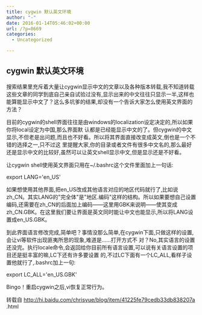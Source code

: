 ```yaml
---
title: cygwin 默认英文环境
author: "-"
date: 2016-01-14T05:46:02+00:00
url: /?p=8669
categories:
  - Uncategorized

---
```

## cygwin 默认英文环境
搜索结果里充斥着大量让cygwin显示中文的文章以及各种版本转载,我不知道转载这些文章的同学到底自己亲自试验过没有,显示出来的中文往往只显示一半,这样也能算能显示中文了？这么多坑爹的结果,却没有一个告诉大家怎么使用英文界面的方法？

目前的cygwin的shell界面往往是由windows的localization设定决定的,所以如果你将local设定为中国,那么界面默 认都是已经能显示中文的了。但cygwin的中文显示,不但老是出问题,而且也不好看。所以将其界面直接改变成英文,倒也是一个不错的选择之一,只不过这 里提醒大家,你的目录或者文件有很多中文名的,那么最好还是显示中文的比较好,虽然可以让英文shell显示中文,但是显示还是不好看。

让cygwin shell使用英文界面只用在~/.bashrc这个文件里面加上一句话: 

export LANG='en_US'
  
如果想使用其他界面,把en_US改成其他语言对应的地区代码就行了,比如说zh_CN。其实LANG的"完全体"是"地区.编码"这样的结构。所以如果要想自己设置编码,还需要在zh_CN的后面加上编码——这里用GBK来说明——使其变成zh_CN.GBK。在这里我们要让界面是英文同时能让中文也能显示,所以将LANG设置成en_US.GBK。

到此界面语言修改完成,简单吧？事情没那么简单,在cygwin下面,只做这样的设置,会让vi等软件出现匪夷所思的现象,难道是……打开方式不 对？No,其实语言的设置还没完。执行locale命令,会返回给你目前所有语言设置,可以说有关语言设置的项目还是挺丰富的嘛,LC下还有许多要设置 的,不过LC下面有一个LC_ALL,看样子设置他就行了,.bashrc加上一句: 

export LC_ALL='en_US.GBK'
  
Bingo！重启cygwin之后,vi恢复正常行为。

转载自 http://hi.baidu.com/chrisyue/blog/item/41225fe79cedb33db838207a .html